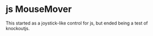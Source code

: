 # js MouseMover

This started as a joystick-like control for js, but ended being a test of knockoutjs.